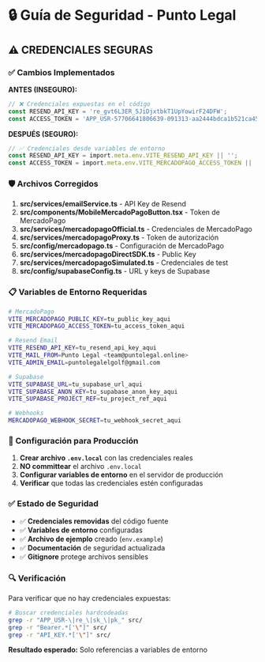 # 🔒 Guía de Seguridad - Punto Legal

## ⚠️ CREDENCIALES SEGURAS

### ✅ Cambios Implementados

**ANTES (INSEGURO):**
```typescript
// ❌ Credenciales expuestas en el código
const RESEND_API_KEY = 're_gvt6L3ER_5JiDjxtbkT1UpYowirF24DFW';
const ACCESS_TOKEN = 'APP_USR-57706641806639-091313-aa2444bdca1b521ca4540fb1fc1c2dcb-2683873567';
```

**DESPUÉS (SEGURO):**
```typescript
// ✅ Credenciales desde variables de entorno
const RESEND_API_KEY = import.meta.env.VITE_RESEND_API_KEY || '';
const ACCESS_TOKEN = import.meta.env.VITE_MERCADOPAGO_ACCESS_TOKEN || '';
```

### 🛡️ Archivos Corregidos

1. **src/services/emailService.ts** - API Key de Resend
2. **src/components/MobileMercadoPagoButton.tsx** - Token de MercadoPago
3. **src/services/mercadopagoOfficial.ts** - Credenciales de MercadoPago
4. **src/services/mercadopagoProxy.ts** - Token de autorización
5. **src/config/mercadopago.ts** - Configuración de MercadoPago
6. **src/services/mercadopagoDirectSDK.ts** - Public Key
7. **src/services/mercadopagoSimulated.ts** - Credenciales de test
8. **src/config/supabaseConfig.ts** - URL y keys de Supabase

### 📋 Variables de Entorno Requeridas

```bash
# MercadoPago
VITE_MERCADOPAGO_PUBLIC_KEY=tu_public_key_aqui
VITE_MERCADOPAGO_ACCESS_TOKEN=tu_access_token_aqui

# Resend Email
VITE_RESEND_API_KEY=tu_resend_api_key_aqui
VITE_MAIL_FROM=Punto Legal <team@puntolegal.online>
VITE_ADMIN_EMAIL=puntolegalelgolf@gmail.com

# Supabase
VITE_SUPABASE_URL=tu_supabase_url_aqui
VITE_SUPABASE_ANON_KEY=tu_supabase_anon_key_aqui
VITE_SUPABASE_PROJECT_REF=tu_project_ref_aqui

# Webhooks
MERCADOPAGO_WEBHOOK_SECRET=tu_webhook_secret_aqui
```

### 🚀 Configuración para Producción

1. **Crear archivo `.env.local`** con las credenciales reales
2. **NO committear** el archivo `.env.local`
3. **Configurar variables de entorno** en el servidor de producción
4. **Verificar** que todas las credenciales estén configuradas

### ✅ Estado de Seguridad

- ✅ **Credenciales removidas** del código fuente
- ✅ **Variables de entorno** configuradas
- ✅ **Archivo de ejemplo** creado (`env.example`)
- ✅ **Documentación** de seguridad actualizada
- ✅ **Gitignore** protege archivos sensibles

### 🔍 Verificación

Para verificar que no hay credenciales expuestas:

```bash
# Buscar credenciales hardcodeadas
grep -r "APP_USR-\|re_\|sk_\|pk_" src/
grep -r "Bearer.*['\"]" src/
grep -r "API_KEY.*['\"]" src/
```

**Resultado esperado:** Solo referencias a variables de entorno
